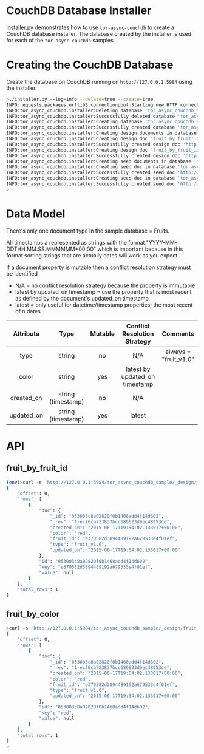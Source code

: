 # CouchDB Database Installer
[installer.py](installer.py) demonstrates how to use ```tor-async-couchdb```
to create a CouchDB database installer. The database created by
the installer is used for each of the ```tor-async-couchdb```
samples.

# Creating the CouchDB Database

Create the database on CouchDB running on ```http://127.0.0.1:5984```
using the installer.
```bash
>./installer.py --log=info --delete=true --create=true
INFO:requests.packages.urllib3.connectionpool:Starting new HTTP connection (1): 127.0.0.1
INFO:tor_async_couchdb.installer:Deleting database 'tor_async_couchdb_sample' on 'http://127.0.0.1:5984'
INFO:tor_async_couchdb.installer:Successfully deleted database 'tor_async_couchdb_sample' on 'http://127.0.0.1:5984'
INFO:tor_async_couchdb.installer:Creating database 'tor_async_couchdb_sample' on 'http://127.0.0.1:5984'
INFO:tor_async_couchdb.installer:Successfully created database 'tor_async_couchdb_sample' on 'http://127.0.0.1:5984'
INFO:tor_async_couchdb.installer:Creating design documents in database 'tor_async_couchdb_sample' on 'http://127.0.0.1:5984'
INFO:tor_async_couchdb.installer:Creating design doc 'fruit_by_fruit' in database 'tor_async_couchdb_sample' on 'http://127.0.0.1:5984' from file '/Users/dave/tor-async-couchdb/samples/db_installer/design_docs/fruit_by_fruit.json'
INFO:tor_async_couchdb.installer:Successfully created design doc 'http://127.0.0.1:5984/tor_async_couchdb_sample/_design/fruit_by_fruit'
INFO:tor_async_couchdb.installer:Creating design doc 'fruit_by_fruit_id' in database 'tor_async_couchdb_sample' on 'http://127.0.0.1:5984' from file '/Users/dave/tor-async-couchdb/samples/db_installer/design_docs/fruit_by_fruit_id.json'
INFO:tor_async_couchdb.installer:Successfully created design doc 'http://127.0.0.1:5984/tor_async_couchdb_sample/_design/fruit_by_fruit_id'
INFO:tor_async_couchdb.installer:Creating seed documents in database 'tor_async_couchdb_sample' on 'http://127.0.0.1:5984'
INFO:tor_async_couchdb.installer:Creating seed doc in database 'tor_async_couchdb_sample' on 'http://127.0.0.1:5984' from file '/Users/dave/tor-async-couchdb/samples/db_installer/seed_docs/apple.json'
INFO:tor_async_couchdb.installer:Successfully created seed doc 'http://127.0.0.1:5984/tor_async_couchdb_sample/053003c8a02820f0b1468add4f14d602' from '/Users/dave/tor-async-couchdb/samples/db_installer/seed_docs/apple.json'
INFO:tor_async_couchdb.installer:Creating seed doc in database 'tor_async_couchdb_sample' on 'http://127.0.0.1:5984' from file '/Users/dave/tor-async-couchdb/samples/db_installer/seed_docs/conflicts.json'
INFO:tor_async_couchdb.installer:Successfully created seed doc 'http://127.0.0.1:5984/tor_async_couchdb_sample/053003c8a02820f0b1468add4f14daf0' from '/Users/dave/tor-async-couchdb/samples/db_installer/seed_docs/conflicts.json'
>
```

# Data Model

There's only one document type in the sample database = Fruits.

All timestamps a represented as strings with the format
"YYYY-MM-DDTHH:MM:SS.MMMMMM+00:00" which is important because
in this format sorting strings that are actually dates
will work as you expect.

If a document property is mutable then a conflict resolution
strategy must be identified
  * N/A = no conflict resolution strategy because the property is immutable
  * latest by updated_on timestamp = use the property that is most recent as defined by the document's updated_on timestamp
  * latest = only useful for datetime/timestamp properties; the most recent of n dates

| Attribute | Type | Mutable | Conflict Resolution Strategy | Comments |
|:---------:|:----:|:-------:|:----------------------------:|:--------:|
| type | string | no | N/A | always = "fruit_v1.0" |
| color | string | yes | latest by updated_on timestamp | |
| created_on | string (timestamp) | no | N/A | |
| updated_on | string (timestamp) | yes | latest | |

# API

## fruit_by_fruit_id

```bash
(env)>curl -s 'http://127.0.0.1:5984/tor_async_couchdb_sample/_design/fruit_by_fruit_id/_view/fruit_by_fruit_id?include_docs=true' | jq .
{
    "offset": 0,
    "rows": [
        {
            "doc": {
                "_id": "053003c8a02820f0b1468add4f14d602",
                "_rev": "1-ecf6cb723837bcc689623d9ec48953ce",
                "created_on": "2015-06-17T19:54:02.133017+00:00",
                "color": "red",
                "fruit_id": "e370582d3894489192a679533e4f01ef",
                "type": "fruit_v1.0",
                "updated_on": "2015-06-17T19:54:02.133017+00:00"
            },
            "id": "053003c8a02820f0b1468add4f14d602",
            "key": "e370582d3894489192a679533e4f01ef",
            "value": null
        }
    ],
    "total_rows": 1
}
```

## fruit_by_color

```bash
>curl -s 'http://127.0.0.1:5984/tor_async_couchdb_sample/_design/fruit_by_color/_view/fruit_by_color?include_docs=true' | jq .
{
    "offset": 0,
    "rows": [
        {
            "doc": {
                "_id": "053003c8a02820f0b1468add4f14d602",
                "_rev": "1-ecf6cb723837bcc689623d9ec48953ce",
                "created_on": "2015-06-17T19:54:02.133017+00:00",
                "color": "red",
                "fruit_id": "e370582d3894489192a679533e4f01ef",
                "type": "fruit_v1.0",
                "updated_on": "2015-06-17T19:54:02.133017+00:00"
            },
            "id": "053003c8a02820f0b1468add4f14d602",
            "key": "red",
            "value": null
        }
    ],
    "total_rows": 1
}
>
```
